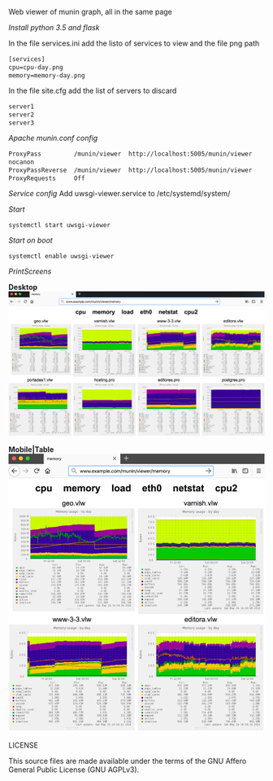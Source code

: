 Web viewer of munin graph, all in the same page

*Install python 3.5 and flask*

In the file services.ini add the listo of services to view and the file png path
```
[services]
cpu=cpu-day.png
memory=memory-day.png
```

In the file site.cfg add the list of servers to discard
```
server1
server2
server3
```

*Apache munin.conf config*
```
ProxyPass         /munin/viewer  http://localhost:5005/munin/viewer nocanon
ProxyPassReverse  /munin/viewer  http://localhost:5005/munin/viewer
ProxyRequests     Off
```

*Service config*
Add uwsgi-viewer.service to /etc/systemd/system/

*Start*
```
systemctl start uwsgi-viewer
```

*Start on boot*
```
systemctl enable uwsgi-viewer
```

*PrintScreens*

**Desktop**
![Desktop](Doc/img/Desktop_example.png?raw=true)

**Mobile|Table**
![Mobile](Doc/img/Responsive_example.png?raw=true)

LICENSE

This source files are made available under the terms of the GNU Affero General Public License (GNU AGPLv3).
